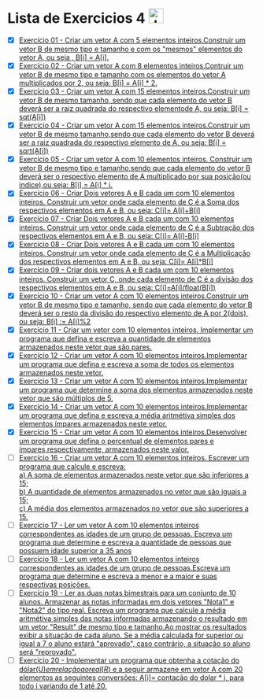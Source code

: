  # Lista de Exercicios 4 <img align="" alt="Java" height="30" width="" src="https://cdn.jsdelivr.net/gh/devicons/devicon/icons/java/java-original.svg"/>

 - [x] [Exercício 01 - Criar um vetor A com 5 elementos inteiros.Construir um vetor B de mesmo tipo e tamanho e com os "mesmos" elementos do vetor A, ou seja , B[i] = A[i]. ](https://github.com/Giovani-Gomes/Exercicio_4-Java/tree/main/Exerc%C3%ADcio%2001)
 - [x] [Exercício 02 - Criar um vetor A com 8 elementos inteiros.Contruir um vetor B de mesmo tipo e tamanho com os elementos do vetor A multiplicados por 2, ou seja: B[i] = A[i] * 2.](https://github.com/Giovani-Gomes/Exercicio_4-Java/tree/main/Exerc%C3%ADcio%2002)
 - [x] [Exercício 03 - Criar um vetor A com 15 elementos inteiros.Construir um vetor B de mesmo tamanho, sendo que cada elemento do vetor B deverá ser a raiz quadrada do respectivo elementode A, ou seja: B[i] = sqt(A[i]) ](https://github.com/Giovani-Gomes/Exercicio_4-Java/tree/main/Exerc%C3%ADcio%2003)
 - [x] [Exercício 04 - Criar um vetor A com 15 elementos inteiros.Construir um vetor B de mesmo tamanho,sendo que cada elemento do vetor B deverá ser a raiz quadrada do respectivo elemento de A, ou seja: B[i] = sqrt(A[i]) ](https://github.com/Giovani-Gomes/Exercicio_4-Java/tree/main/Exerc%C3%ADcio%2004)
 - [x] [Exercício 05 - Criar um vetor A com 10 elementos inteiros. Construir um vetor B de mesmo tipo e tamanho,sendo que cada elemento do vetor B deverá ser o respectivo elemento de A multiplicado por sua posição(ou indice),ou seja: B[i] = A[i] * i. ](https://github.com/Giovani-Gomes/Exercicio_4-Java/tree/main/Exerc%C3%ADcio%2005)
 - [x] [Exercício 06 - Criar Dois vetores A e B cada um com 10 elementos inteiros. Construir um vetor onde cada elemento de C é a Soma dos respectivos elementos em A e B, ou seja: C[i]= A[i]+B[i]](https://github.com/Giovani-Gomes/Exercicio_4-Java/tree/main/Exerc%C3%ADcio%2006)
 - [x] [Exercício 07 - Criar Dois vetores A e B cada um com 10 elementos inteiros. Construir um vetor onde cada elemento de C é a Subtração dos respectivos elementos em A e B, ou seja: C[i]= A[i]-B[i]](https://github.com/Giovani-Gomes/Exercicio_4-Java/tree/main/Exerc%C3%ADcio%2007)
 - [x] [Exercício 08 - Criar Dois vetores A e B cada um com 10 elementos inteiros. Construir um vetor onde cada elemento de C é a Multiplicação dos respectivos elementos em A e B, ou seja: C[i]= A[i]*B[i]](https://github.com/Giovani-Gomes/Exercicio_4-Java/tree/main/Exerc%C3%ADcio%2008)
 - [x] [Exercício 09 - Criar dois vetores A e B cada um com 10 elementos inteiros. Construir um vetor C, onde cada elemento de C é a divisão dos respectivos elementos em A e B, ou seja: C[i]=A[i]/float(B[i])](https://github.com/Giovani-Gomes/Exercicio_4-Java/tree/main/Exerc%C3%ADcio%2009)
 - [x] [Exercício 10 - Criar um vetor A com 10 elementos inteiros.Construir um vetor B de mesmo tipo e tamanho, sendo que cada elemento do vetor B deverá ser o resto da divisão do respectivo elemento de A por 2(dois), ou seja: B[i] := A[i]%2](https://github.com/Giovani-Gomes/Exercicio_4-Java/tree/main/Exerc%C3%ADcio%2010)
 - [x] [Exercício 11 - Criar um vetor com 10 elementos inteiros. Implementar um programa que defina e escreva a quantidade de elementos armazenados neste vetor que são pares.](https://github.com/Giovani-Gomes/Exercicio_4-Java/tree/main/Exerc%C3%ADcio%2011)
 - [x] [Exercício 12 - Criar um vetor A com 10 elementos inteiros.Implementar um programa que defina e escreva a soma de todos os elementos armazenados neste vetor.](https://github.com/Giovani-Gomes/Exercicio_4-Java/tree/main/Exerc%C3%ADcio%2012)
 - [x] [Exercício 13 - Criar um vetor A com 10 elementos inteiros.Implementar um programa que determine a soma dos elementos armazenados neste vetor que são múltiplos de 5.](https://github.com/Giovani-Gomes/Exercicio_4-Java/tree/main/Exerc%C3%ADcio%2013)
 - [x] [Exercício 14 - Criar um vetor A com 10 elementos inteiros.Implementar um programa que defina e escreva a média aritmétiva simples dos elementos ímpares armazenados neste vetor.](https://github.com/Giovani-Gomes/Exercicio_4-Java/tree/main/Exerc%C3%ADcio%2014)
 - [x] [Exercício 15 - Criar um vetor A com 10 elementos inteiros.Desenvolver um programa que defina o percentual de elementos pares e ímpares,respectivamente, armazenados neste valor.](https://github.com/Giovani-Gomes/Exercicio_4-Java/tree/main/Exerc%C3%ADcio%2015)
 - [ ] [Exercício 16 - Criar um vetor A com 10 elementos inteiros. Escrever um programa que calcule e escreva: <br> a) A soma de elementos armazenados neste vetor que são inferiores a 15;<br> b) A quantidade de elementos armazenados no vetor que são iguais a 15; <br> c) A média dos elementos armazenados no vetor que são superiores a 15.]()
 - [ ] [Exercício 17 - Ler um vetor A com 10 elementos inteiros correspondentes as idades de um grupo de pessoas. Escreva um programa que determine e escreva a quantidade de pessoas que possuem idade superior a 35 anos]()
 - [ ] [Exercício 18 - Ler um vetor A com 10 elementos inteiros correspondentes as idades de um grupo de pessoas.Escreva um programa que determine e escreva a menor e a maior e suas respectivas posições.]()
 - [ ] [Exercício 19 - Ler as duas notas bimestrais para um conjunto de 10 alunos. Armazenar as notas informadas em dois vetores "Nota1" e "Nota2" do tipo real. Escreva um programa que calcule a média aritmétiva simples das notas informadas armazenando o resultado em um vetor "Result" de mesmo tipo e tamanho.Ao mostrar os resultados exibir a situação de cada aluno. Se a média calculada for superior ou igual a 7 o aluno estará "aprovado", caso contrário, a situação so aluno será "reprovado".]()
 - [ ] [Exercício 20 - Implementar um programa que obtenha a cotação do dólar(U$) em relação ao real (R$) e a seguir armazene em vetor A com 20 elementos as seguintes conversões: A[i]= contação do dolar * i, para todo i variando de 1 até 20.]()